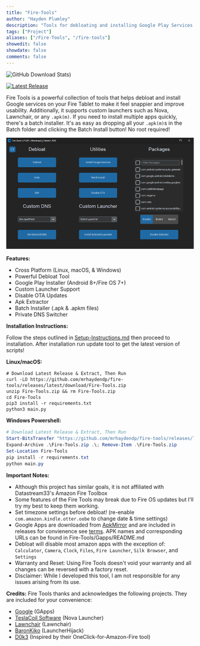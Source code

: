 ```yaml
---
title: "Fire-Tools"
author: "Hayden Plumley"
description: "Tools for debloating and installing Google Play Services on Fire Tablets + More!"
tags: ["Project"]
aliases: ["/Fire-Tools", "/fire-tools"]
showedit: false
showdate: false
comments: false
---
```


![GitHub Download Stats)](https://img.shields.io/github/downloads/mrhaydendp/Fire-Tools/total?style=for-the-badge) 

[![Latest Release](https://img.shields.io/github/v/release/mrhaydendp/Fire-Tools?style=for-the-badge
)](https://github.com/mrhaydendp/fire-tools/releases/latest)

Fire Tools is a powerful collection of tools that helps debloat and install Google services on your Fire Tablet to make it feel snappier and improve usability. Additionally, it supports custom launchers such as Nova, Lawnchair, or any `.apk(m)`. If you need to install multiple apps quickly, there's a batch installer. It's as easy as dropping all your `.apk(m)`s in the Batch folder and clicking the Batch Install button! No root required!

![Fire Tools Screenshot](https://github.com/mrhaydendp/Fire-Tools/raw/main/Screenshot.png)

**Features:**
* Cross Platform (Linux, macOS, & Windows)
* Powerful Debloat Tool
* Google Play Installer (Android 8+/Fire OS 7+)
* Custom Launcher Support
* Disable OTA Updates
* Apk Extractor
* Batch Installer (.apk & .apkm files)
* Private DNS Switcher

**Installation Instructions:**

Follow the steps outlined in [Setup-Instructions.md](/Setup-Instructions.md) then proceed to installation. After installation run update tool to get the latest version of scripts!

**Linux/macOS:**

``` shell
# Download Latest Release & Extract, Then Run
curl -LO https://github.com/mrhaydendp/fire-tools/releases/latest/download/Fire-Tools.zip
unzip Fire-Tools.zip && rm Fire-Tools.zip
cd Fire-Tools
pip3 install -r requirements.txt
python3 main.py
```

**Windows Powershell:**

``` powershell
# Download Latest Release & Extract, Then Run
Start-BitsTransfer "https://github.com/mrhaydendp/fire-tools/releases/latest/download/Fire-Tools.zip"
Expand-Archive .\Fire-Tools.zip .\; Remove-Item .\Fire-Tools.zip
Set-Location Fire-Tools
pip install -r requirements.txt
python main.py
```

**Important Notes:**

* Although this project has similar goals, it is not affiliated with Datastream33's Amazon Fire Toolbox
* Some features of the Fire Tools may break due to Fire OS updates but I'll try my best to keep them working.
* Set timezone settings before debloat! (re-enable `com.amazon.kindle.otter.oobe` to change date & time settings)
* Google Apps are downloaded from [ApkMirror](https://www.apkmirror.com/) and are included in releases for convienence see [terms](https://github.com/mrhaydendp/Fire-Tools/blob/main/Fire-Tools/Gapps/README.md). APK names and corresponding URLs can be found in Fire-Tools/Gapps/README.md
* Debloat will disable most amazon apps with the exception of: `Calculator`, `Camera`, `Clock`, `Files`, `Fire Launcher`, `Silk Browser`, and `Settings`
* Warranty and Reset: Using Fire Tools doesn't void your warranty and all changes can be reversed with a factory reset.
* Disclaimer: While I developed this tool, I am not responsible for any issues arising from its use.

**Credits:**  Fire Tools thanks and acknowledges the following projects. They are included for your convenience:

* [Google](https://www.android.com/) (GApps)
* [TeslaCoil Software](https://novalauncher.com/) (Nova Launcher)
* [Lawnchair](https://github.com/LawnchairLauncher/Lawnchair) (Lawnchair)
* [BaronKiko](https://github.com/BaronKiko/LauncherHijack) (LauncherHijack)
* [D0k3](https://github.com/d0k3/OneClick-for-Amazon-Fire) (Inspired by their OneClick-for-Amazon-Fire tool)